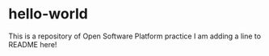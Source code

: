 # hello-world
This is a repository of Open Software Platform practice
I am adding a line to README here!
